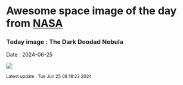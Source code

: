 
# Awesome space image of the day from [NASA](https://api.nasa.gov/)

### Today image : The Dark Doodad Nebula
Date : 2024-06-25

![](https://apod.nasa.gov/apod/image/2406/Doodad_PughSung_1080.jpg)

<small>Latest update : Tue Jun 25 08:18:23 2024</small>
        
